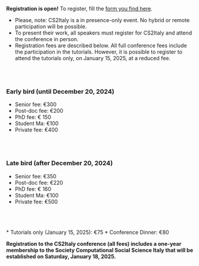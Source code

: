 **Registration is open!** To register, fill the <a href="https://isi.sixeleven.it/cs2italy/">form you find here</a>. 
<br/>
* Please, note: CS2Italy is a in presence-only event. No hybrid or remote participation will be possible. 
* To present their work, all speakers must register for CS2Italy and attend the conference in person.  
* Registration fees are described below. All full conference fees include the participation in the tutorials. However, it is possible to register to attend the tutorials only, on January 15, 2025, at a reduced fee.   
<br/>
<br/>

### Early bird (until December 20, 2024)
* Senior fee: €300
* Post-doc fee: €200
* PhD fee: € 150
* Student Ma:  €100
* Private fee: €400
<br/>
<br/>

### Late bird (after December 20, 2024)
* Senior fee: €350
* Post-doc fee: €220
* PhD fee: € 160
* Student Ma:  €100
* Private fee: €500
<br/>
<br/>
<br/>
* Tutorials only (January 15, 2025): €75
* Conference Dinner: €80 
<br/>

**Registration to the CS2Italy conference (all fees) includes a one-year membership to the Society Computational Social Science Italy that will be established on Saturday, January 18, 2025.**

